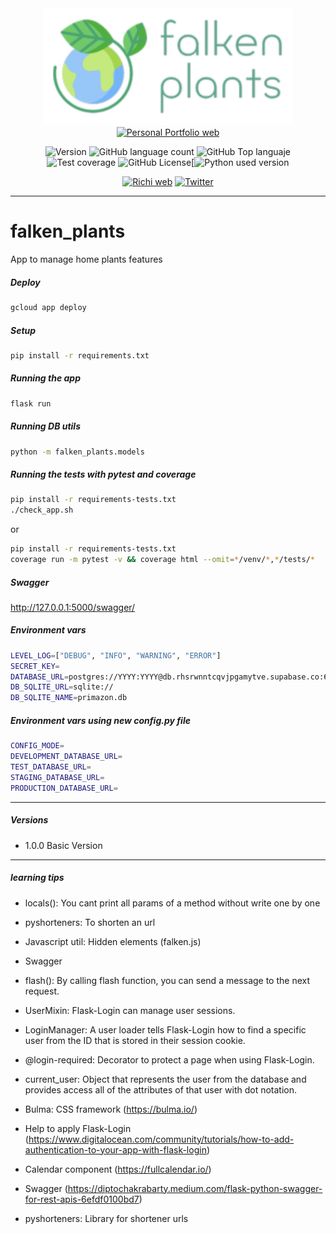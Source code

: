 <div align="center">
  
<!-- Para logo se puede usar https://studio.tailorbrands.com/-->
<img src="./static/images/logo_app.png" alt="drawing" width="400"/>
<a href="https://richionline-portfolio.nw.r.appspot.com"><img src="https://richionline-portfolio.nw.r.appspot.com/static/assets/falken_logo.ico" width=40 alt="Personal Portfolio web"></a>

![Version](https://img.shields.io/badge/version-1.7.0-blue) ![GitHub language count](https://img.shields.io/github/languages/count/falken20/falken_plants) ![GitHub Top languaje](https://img.shields.io/github/languages/top/falken20/falken_plants) ![Test coverage](https://img.shields.io/badge/test%20coverage-80%25-green) ![GitHub License](https://img.shields.io/github/license/falken20/falken_plants)[![Python used version](https://img.shields.io/static/v1?label=python&message=3.8&color=blue&logo=python&logoColor=white)

  
[![Richi web](https://img.shields.io/badge/web-richionline-blue)](https://richionline-portfolio.nw.r.appspot.com) [![Twitter](https://img.shields.io/twitter/follow/richionline?style=social)](https://twitter.com/richionline)
</div>

---
# falken_plants
App to manage home plants features

##### Deploy
```bash
gcloud app deploy
```

##### Setup
```bash
pip install -r requirements.txt
```

##### Running the app
```bash
flask run
```

##### Running DB utils
```bash
python -m falken_plants.models
```

##### Running the tests with pytest and coverage
```bash
pip install -r requirements-tests.txt
./check_app.sh
```
or
```bash
pip install -r requirements-tests.txt
coverage run -m pytest -v && coverage html --omit=*/venv/*,*/tests/*
```

##### Swagger
http://127.0.0.1:5000/swagger/


##### Environment vars
```bash
LEVEL_LOG=["DEBUG", "INFO", "WARNING", "ERROR"]
SECRET_KEY= 
DATABASE_URL=postgres://YYYY:YYYY@db.rhsrwnntcqvjpgamytve.supabase.co:6543/postgres
DB_SQLITE_URL=sqlite://
DB_SQLITE_NAME=primazon.db
```

##### Environment vars using new config.py file
```bash
CONFIG_MODE=
DEVELOPMENT_DATABASE_URL=
TEST_DATABASE_URL= 
STAGING_DATABASE_URL= 
PRODUCTION_DATABASE_URL= 
```

---

##### Versions
- 1.0.0 Basic Version


---
##### learning tips
- locals(): You cant print all params of a method without write one by one
- pyshorteners: To shorten an url
- Javascript util: Hidden elements (falken.js)
- Swagger




- flash(): By calling flash function, you can send a message to the next request.
- UserMixin: Flask-Login can manage user sessions. 
- LoginManager: A user loader tells Flask-Login how to find a specific user from the ID that is stored in their session cookie. 
- @login-required: Decorator to protect a page when using Flask-Login.
- current_user: Object that represents the user from the database and provides access all of the attributes of that user with dot notation.
- Bulma: CSS framework (https://bulma.io/)
- Help to apply Flask-Login (https://www.digitalocean.com/community/tutorials/how-to-add-authentication-to-your-app-with-flask-login)
- Calendar component (https://fullcalendar.io/)
- Swagger (https://diptochakrabarty.medium.com/flask-python-swagger-for-rest-apis-6efdf0100bd7)
- pyshorteners: Library for shortener urls